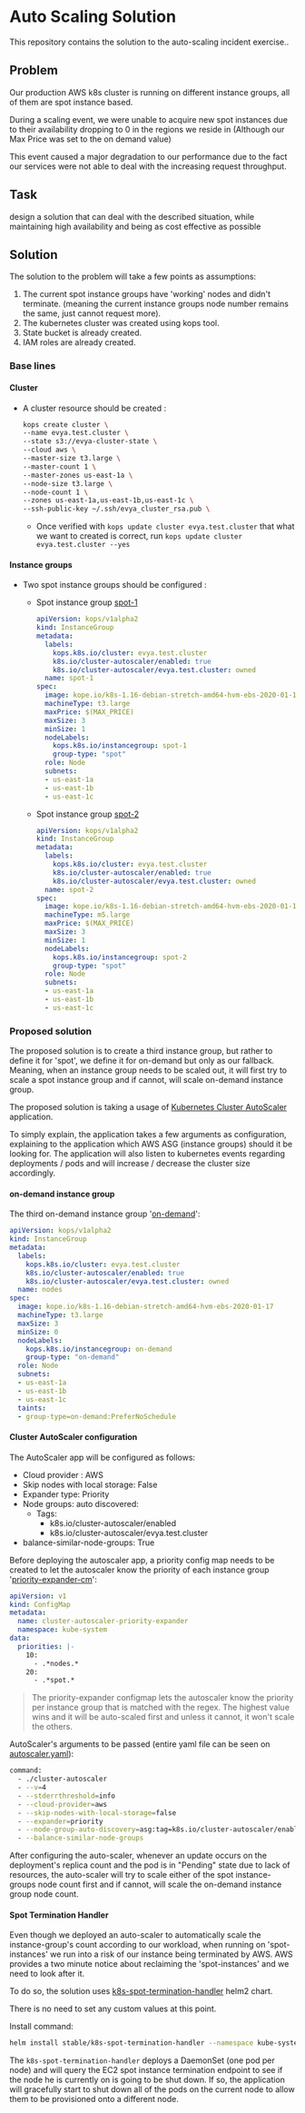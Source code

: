 # Auto Scaling Solution

This repository contains the solution to the auto-scaling incident exercise..

## Problem

Our production AWS k8s cluster is running on different instance groups, all of them are spot instance based.

During a scaling event, we were unable to acquire new spot instances due to their availability dropping to 0 in the regions we reside in (Although our Max Price was set to the on demand value)

This event caused a major degradation to our performance due to the fact our services were not able to deal with the increasing request throughput.

## Task

design a solution that can deal with the described situation, while maintaining high availability and being as cost effective as possible

## Solution

The solution to the problem will take a few points as assumptions:

1. The current spot instance groups have 'working' nodes and didn't terminate. (meaning the current instance groups node number remains the same, just cannot request more).
2. The kubernetes cluster was created using kops tool.
3. State bucket is already created.
4. IAM roles are already created.

### Base lines

#### Cluster

- A cluster resource should be created :

  ```bash
  kops create cluster \
  --name evya.test.cluster \
  --state s3://evya-cluster-state \
  --cloud aws \
  --master-size t3.large \
  --master-count 1 \
  --master-zones us-east-1a \
  --node-size t3.large \
  --node-count 1 \
  --zones us-east-1a,us-east-1b,us-east-1c \
  --ssh-public-key ~/.ssh/evya_cluster_rsa.pub \
  ```

  - Once verified with `kops update cluster evya.test.cluster` that what we want to created is correct, run `kops update cluster evya.test.cluster --yes`

#### Instance groups

- Two spot instance groups should be configured :

  - Spot instance group [spot-1](kops-manifests/spot-1.yaml)

    ```yaml
    apiVersion: kops/v1alpha2
    kind: InstanceGroup
    metadata:
      labels:
        kops.k8s.io/cluster: evya.test.cluster
        k8s.io/cluster-autoscaler/enabled: true
        k8s.io/cluster-autoscaler/evya.test.cluster: owned
      name: spot-1
    spec:
      image: kope.io/k8s-1.16-debian-stretch-amd64-hvm-ebs-2020-01-17
      machineType: t3.large
      maxPrice: $(MAX_PRICE)
      maxSize: 3
      minSize: 1
      nodeLabels:
        kops.k8s.io/instancegroup: spot-1
        group-type: "spot"
      role: Node
      subnets:
      - us-east-1a
      - us-east-1b
      - us-east-1c
    ```

  - Spot instance group [spot-2](kops-manifests/spot-2.yaml)

    ```yaml
    apiVersion: kops/v1alpha2
    kind: InstanceGroup
    metadata:
      labels:
        kops.k8s.io/cluster: evya.test.cluster
        k8s.io/cluster-autoscaler/enabled: true
        k8s.io/cluster-autoscaler/evya.test.cluster: owned
      name: spot-2
    spec:
      image: kope.io/k8s-1.16-debian-stretch-amd64-hvm-ebs-2020-01-17
      machineType: m5.large
      maxPrice: $(MAX_PRICE)
      maxSize: 3
      minSize: 1
      nodeLabels:
        kops.k8s.io/instancegroup: spot-2
        group-type: "spot"
      role: Node
      subnets:
      - us-east-1a
      - us-east-1b
      - us-east-1c
    ```

### Proposed solution

The proposed solution is to create a third instance group, but rather to define it for 'spot', we define it for on-demand but only as our fallback. Meaning, when an instance group needs to be scaled out, it will first try to scale a spot instance group and if cannot, will scale on-demand instance group.

The proposed solution is taking a usage of [Kubernetes Cluster AutoScaler](https://github.com/kubernetes/autoscaler/tree/master/cluster-autoscaler) application.

To simply explain, the application takes a few arguments as configuration, explaining to the application which AWS ASG (instance groups) should it be looking for. The application will also listen to kubernetes events regarding deployments / pods and will increase / decrease the cluster size accordingly.

#### on-demand instance group

The third on-demand instance group '[on-demand](kops-manifests/on-demand.yaml)':

```yaml
apiVersion: kops/v1alpha2
kind: InstanceGroup
metadata:
  labels:
    kops.k8s.io/cluster: evya.test.cluster
    k8s.io/cluster-autoscaler/enabled: true
    k8s.io/cluster-autoscaler/evya.test.cluster: owned
  name: nodes
spec:
  image: kope.io/k8s-1.16-debian-stretch-amd64-hvm-ebs-2020-01-17
  machineType: t3.large
  maxSize: 3
  minSize: 0
  nodeLabels:
    kops.k8s.io/instancegroup: on-demand
    group-type: "on-demand"
  role: Node
  subnets:
  - us-east-1a
  - us-east-1b
  - us-east-1c
  taints:
  - group-type=on-demand:PreferNoSchedule
```

#### Cluster AutoScaler configuration

The AutoScaler app will be configured as follows:

- Cloud provider : AWS
- Skip nodes with local storage: False
- Expander type: Priority
- Node groups: auto discovered:
  - Tags: 
    - k8s.io/cluster-autoscaler/enabled
    - k8s.io/cluster-autoscaler/evya.test.cluster
- balance-similar-node-groups: True

Before deploying the autoscaler app, a priority config map needs to be created to let the autoscaler know the priority of each instance group '[priority-expander-cm](cluster-autoscaler/priority-expander-cm.yaml)':

  ```yaml
  apiVersion: v1
  kind: ConfigMap
  metadata:
    name: cluster-autoscaler-priority-expander
    namespace: kube-system
  data:
    priorities: |-
      10: 
        - .*nodes.*
      20: 
        - .*spot.*
  ```

> The priority-expander configmap lets the autoscaler know the priority per instance group that is matched with the regex. The highest value wins and it will be auto-scaled first and unless it cannot, it won't scale the others.

AutoScaler's arguments to be passed (entire yaml file can be seen on [autoscaler.yaml](cluster-autoscaler/autoscaler.yaml)):

  ```bash
  command:
    - ./cluster-autoscaler
    - --v=4
    - --stderrthreshold=info
    - --cloud-provider=aws
    - --skip-nodes-with-local-storage=false
    - --expander=priority
    - --node-group-auto-discovery=asg:tag=k8s.io/cluster-autoscaler/enabled,k8s.io/cluster-autoscaler/evya.test.cluster
    - --balance-similar-node-groups
  ```

After configuring the auto-scaler, whenever an update occurs on the deployment's replica count and the pod is in "Pending" state due to lack of resources, the auto-scaler will try to scale either of the spot instance-groups node count first and if cannot, will scale the on-demand instance group node count.

#### Spot Termination Handler

Even though we deployed an auto-scaler to automatically scale the instance-group's count according to our workload, when running on 'spot-instances' we run into a risk of our instance being terminated by AWS. AWS provides a two minute notice about reclaiming the 'spot-instances' and we need to look after it.

To do so, the solution uses [k8s-spot-termination-handler](https://github.com/helm/charts/tree/master/stable/k8s-spot-termination-handler) helm2 chart.

There is no need to set any custom values at this point.

Install command:

```bash
helm install stable/k8s-spot-termination-handler --namespace kube-system --name spot-term-handler
```

The `k8s-spot-termination-handler` deploys a DaemonSet (one pod per node) and will query the EC2 spot instance termination endpoint to see if the node he is currently on is going to be shut down. If so, the application will gracefully start to shut down all of the pods on the current node to allow them to be provisioned onto a different node.